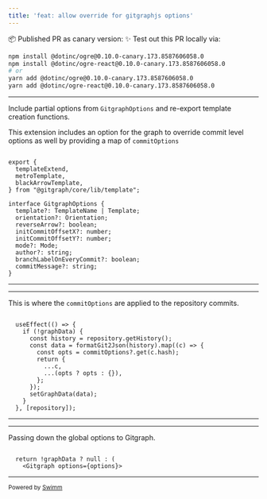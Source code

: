 ```yaml
---
title: 'feat: allow override for gitgraphjs options'
---
```

📦 Published PR as canary version:  ✨ Test out this PR locally via:

```bash
npm install @dotinc/ogre@0.10.0-canary.173.8587606058.0
npm install @dotinc/ogre-react@0.10.0-canary.173.8587606058.0
# or 
yarn add @dotinc/ogre@0.10.0-canary.173.8587606058.0
yarn add @dotinc/ogre-react@0.10.0-canary.173.8587606058.0
```

<SwmSnippet path="/packages/ogre-react/OgreGraph.tsx" line="12">

---

Include partial options from <SwmToken path="/packages/ogre-react/OgreGraph.tsx" pos="19:2:2" line-data="interface GitgraphOptions {">`GitgraphOptions`</SwmToken> and re-export template creation functions.

This extension includes an option for the graph to override commit level options as well by providing a map of <SwmToken path="/packages/ogre-react/OgreGraph.tsx" pos="34:1:1" line-data="  commitOptions?: Map&lt;string, CommitOptions&gt;;">`commitOptions`</SwmToken>

```tsx

export {
  templateExtend,
  metroTemplate,
  blackArrowTemplate,
} from "@gitgraph/core/lib/template";

interface GitgraphOptions {
  template?: TemplateName | Template;
  orientation?: Orientation;
  reverseArrow?: boolean;
  initCommitOffsetX?: number;
  initCommitOffsetY?: number;
  mode?: Mode;
  author?: string;
  branchLabelOnEveryCommit?: boolean;
  commitMessage?: string;
}
```

---

</SwmSnippet>

<SwmSnippet path="/packages/ogre-react/OgreGraph.tsx" line="43">

---

This is where the <SwmToken path="/packages/ogre-react/OgreGraph.tsx" pos="34:1:1" line-data="  commitOptions?: Map&lt;string, CommitOptions&gt;;">`commitOptions`</SwmToken> are applied to the repository commits.

```tsx

  useEffect(() => {
    if (!graphData) {
      const history = repository.getHistory();
      const data = formatGit2Json(history).map((c) => {
        const opts = commitOptions?.get(c.hash);
        return {
          ...c,
          ...(opts ? opts : {}),
        };
      });
      setGraphData(data);
    }
  }, [repository]);
```

---

</SwmSnippet>

<SwmSnippet path="/packages/ogre-react/OgreGraph.tsx" line="57">

---

Passing down the global options to Gitgraph.

```tsx

  return !graphData ? null : (
    <Gitgraph options={options}>
```

---

</SwmSnippet>

<SwmMeta version="3.0.0" repo-id="Z2l0aHViJTNBJTNBb2dyZSUzQSUzQWRvdGluZHVzdHJpZXM="><sup>Powered by [Swimm](https://app.swimm.io/)</sup></SwmMeta>
